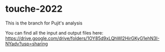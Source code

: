 # touche-2022
This is the branch for Pujit's analysis

You can find all the input and output files here: https://drive.google.com/drive/folders/1OY85d9xLQhWl2HirGKyG1ehN3I-NYadv?usp=sharing
